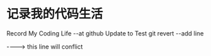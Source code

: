 # 记录我的代码生活
Record My Coding Life --at github
Update to Test git revert --add line

----> this line will conflict

